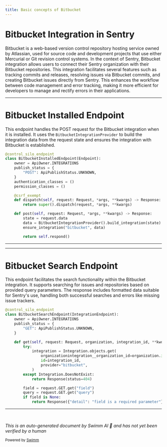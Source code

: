 ```yaml
---
title: Basic concepts of Bitbucket
---
```

# Bitbucket Integration in Sentry

Bitbucket is a web-based version control repository hosting service owned by Atlassian, used for source code and development projects that use either Mercurial or Git revision control systems. In the context of Sentry, Bitbucket integration allows users to connect their Sentry organization with their Bitbucket repositories. This integration facilitates several features such as tracking commits and releases, resolving issues via Bitbucket commits, and creating Bitbucket issues directly from Sentry. This enhances the workflow between code management and error tracking, making it more efficient for developers to manage and rectify errors in their applications.

<SwmSnippet path="/src/sentry/integrations/bitbucket/installed.py" line="13">

---

# Bitbucket Installed Endpoint

This endpoint handles the POST request for the Bitbucket integration when it is installed. It uses the `BitbucketIntegrationProvider` to build the integration data from the request state and ensures the integration with Bitbucket is established.

```python
@control_silo_endpoint
class BitbucketInstalledEndpoint(Endpoint):
    owner = ApiOwner.INTEGRATIONS
    publish_status = {
        "POST": ApiPublishStatus.UNKNOWN,
    }
    authentication_classes = ()
    permission_classes = ()

    @csrf_exempt
    def dispatch(self, request: Request, *args, **kwargs) -> Response:
        return super().dispatch(request, *args, **kwargs)

    def post(self, request: Request, *args, **kwargs) -> Response:
        state = request.data
        data = BitbucketIntegrationProvider().build_integration(state)
        ensure_integration("bitbucket", data)

        return self.respond()
```

---

</SwmSnippet>

<SwmSnippet path="/src/sentry/integrations/bitbucket/search.py" line="17">

---

# Bitbucket Search Endpoint

This endpoint facilitates the search functionality within the Bitbucket integration. It supports searching for issues and repositories based on provided query parameters. The response includes formatted data suitable for Sentry's use, handling both successful searches and errors like missing issue trackers.

```python
@control_silo_endpoint
class BitbucketSearchEndpoint(IntegrationEndpoint):
    owner = ApiOwner.INTEGRATIONS
    publish_status = {
        "GET": ApiPublishStatus.UNKNOWN,
    }

    def get(self, request: Request, organization, integration_id, **kwds) -> Response:
        try:
            integration = Integration.objects.get(
                organizationintegration__organization_id=organization.id,
                id=integration_id,
                provider="bitbucket",
            )
        except Integration.DoesNotExist:
            return Response(status=404)

        field = request.GET.get("field")
        query = request.GET.get("query")
        if field is None:
            return Response({"detail": "field is a required parameter"}, status=400)
```

---

</SwmSnippet>

&nbsp;

*This is an auto-generated document by Swimm AI 🌊 and has not yet been verified by a human*

<SwmMeta version="3.0.0" repo-id="Z2l0aHViJTNBJTNBc2VudHJ5JTNBJTNBZ2V0c2VudHJ5" repo-name="sentry"><sup>Powered by [Swimm](/)</sup></SwmMeta>
